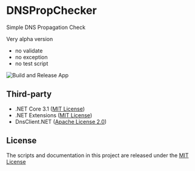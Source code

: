 # DNSPropChecker
Simple DNS Propagation Check

Very alpha version 
- no validate
- no exception
- no test script

![Build and Release App](https://github.com/fordantitrust/DNSPropChecker/workflows/Build%20and%20Release%20App/badge.svg?branch=release)

## Third-party

* .NET Core 3.1 ([MIT License](https://github.com/dotnet/core/blob/master/LICENSE.TXT))
* .NET Extensions ([MIT License](https://github.com/dotnet/extensions/blob/master/LICENSE.txt))
* DnsClient.NET ([Apache License 2.0](https://github.com/MichaCo/DnsClient.NET/blob/dev/LICENSE))

## License
The scripts and documentation in this project are released under the [MIT License](LICENSE)
